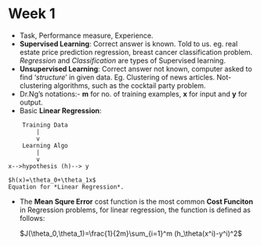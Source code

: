 # Week 1

- Task, Performance measure, Experience.
- **Supervised Learning**: Correct answer is known. Told to us. eg. real estate price prediction regression, breast cancer classification problem. *Regression* and *Classification* are types of Supervised learning. 
- **Unsupervised Learning**: Correct answer not known, computer asked to find ‘*structure*’ in given data. Eg. Clustering of news articles. Not-clustering algorithms, such as the cocktail party problem. 
- Dr.Ng’s notations:- **m** for no. of training examples, **x** for input and **y** for output.
- Basic **Linear Regression**:
```
    Training Data
        |
        v
    Learning Algo
        |
        v
x-->hypothesis (h)--> y
```
    $h(x)=\theta_0+\theta_1x$
    Equation for *Linear Regression*.

- The **Mean Squre Error** cost function is the most common **Cost Funciton** in Regression problems, for linear regression, the function is defined as follows:

    $J(\theta_0,\theta_1)=\frac{1}{2m}\sum_{i=1}^m (h_\theta(x^i)-y^i)^2$




